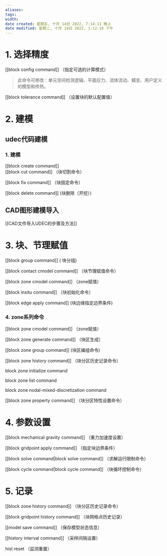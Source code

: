 ```yaml
---
aliases: 
tags: 
width:
date created: 星期五, 十月 14日 2022, 7:14:11 晚上
date modified: 星期二, 十月 18日 2022, 1:12:18 下午
---
```


# 1. 选择精度
[[block config command]]  （指定可选的计算模式）
>此命令可修改：单元空间检测逻辑、平面应力、流体流动、蠕变、用户定义的模型和传热。

[[block tolerance command]]     （设置块的默认配置值）

# 2. 建模
## udec代码建模
### 1. 建模
[[block create command]]    
[[block cut command]]    （块切割命令）

[[block fix command]]    （块固定命令）

[[block delete command]]    (块删除（开挖）)



## CAD图形建模导入

[[CAD文件导入UDEC的步骤及方法]]


# 3.  块、节理赋值

[[block group command]]            ( 块分组)

[[block contact cmodel command]]    （块节理赋值命令）

[[block zone cmodel command]]    （zone赋值）

[[block insitu command]]    （块初始化命令）

[[block edge apply command]]   (块边缘指定边界条件)



### 4. zone系列命令

[[block zone cmodel command]]    （zone赋值）

[[block zone generate command]]    （块区生成）

[[block zone group command]]    (块区编组命令)

[[block zone history command]]    （块分区历史记录命令）

block zone initialize command

block zone list command

block zone nodal-mixed-discretization command

[[block zone property command]]    （块分区特性设置命令）


# 4. 参数设置

[[block mechanical gravity command]]  （重力加速度设置）

[[block gridpoint apply command]]   （指定块边界条件）

[[block solve command|block solve command]]    （求解运行限制命令）

[[block cycle command|block cycle command]]    （块循环控制命令）



# 5. 记录

[[block zone history command]]    （块分区历史记录命令）

[[block gridpoint history command]]    （块网格点历史记录）

[[model save command]]   （保存模型状态信息）

[[history interval command]]    （采样间隔设置）

hist reset     （监测重置）







